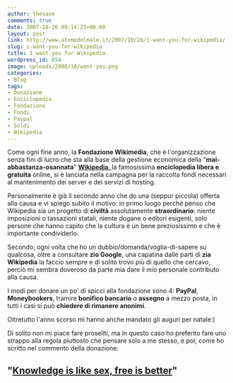 ```yaml
---
author: thesave
comments: true
date: 2007-10-26 09:14:23+00:00
layout: post
link: http://www.atomodelmale.it/2007/10/26/i-want-you-for-wikipedia/
slug: i-want-you-for-wikipedia
title: I want you for Wikipedia
wordpress_id: 854
image: uploads/2008/10/want-you.png
categories:
- Blog
tags:
- Donazione
- Enciclopedia
- Fondazione
- Fondi
- Paypal
- Soldi
- Wikipedia
---
```


Come ogni fine anno, la **Fondazione Wikimedia**, che è l'organizzazione senza fini di lucro che sta alla base della gestione economica della "**mai-abbastanza-osannata**" [**Wikipedia**, ](http://it.wikipedia.org)la famosissima **enciclopedia libera e gratuita** online, si è lanciata nella campagna per la raccolta fondi necessari al mantenimento dei server e dei servizi di hosting.

Personalmente è già il secondo anno che do una (seppur piccola) offerta alla causa e vi spiego subito il motivo: in primo luogo perché penso che Wikipedia sia un progetto di **civiltà** assolutamente **straordinario**: niente imposizioni o tassazioni statali, niente dogane o editori esigenti, solo persone che hanno capito che la cultura è un bene preziosissimo e che è importante condividerlo.

Secondo, ogni volta che ho un dubbio/domanda/voglia-di-sapere su qualcosa, oltre a consultare **zio Google**, una capatina dalle parti di **zia Wikipedia** la faccio sempre e di solito trovo più di quello che cercavo, perciò mi sembra doveroso da parte mia dare il mio personale contributo alla causa.

I modi per donare un po' di spicci alla fondazione sono 4: **PayPal**, **Moneybookers**, tramire **bonifico bancario** o **assegno** a mezzo posta, in tutti i casi si può **chiedere di rimanere anonimi**.

Oltretutto l'anno scorso mi hanno anche mandato gli auguri per natale:)

Di solito non mi piace fare proseliti, ma in questo caso ho preferito fare uno strappo alla regola piuttosto che pensare solo a me stesso, e poi, come ho scritto nel commento della donazione:

## "[**Knowledge is like sex, free is better**](http://wikimediafoundation.org/wiki/Donazioni)"
